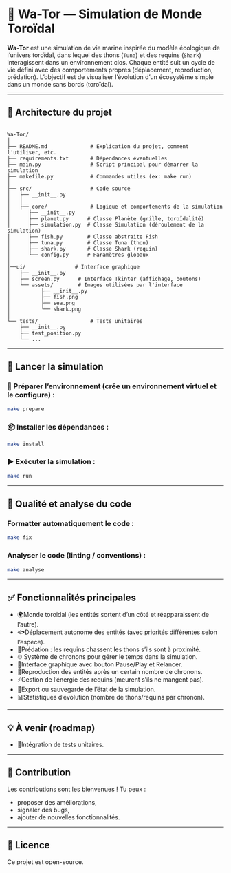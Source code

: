 # 🌊 Wa-Tor — Simulation de Monde Toroïdal

**Wa-Tor** est une simulation de vie marine inspirée du modèle écologique de l’univers toroïdal, dans lequel des thons (`Tuna`) et des requins (`Shark`) interagissent dans un environnement clos. Chaque entité suit un cycle de vie défini avec des comportements propres (déplacement, reproduction, prédation). L’objectif est de visualiser l’évolution d’un écosystème simple dans un monde sans bords (toroïdal).

---

## 📁 Architecture du projet

```

Wa-Tor/
│
├── README.md              # Explication du projet, comment l'utiliser, etc.
├── requirements.txt       # Dépendances éventuelles
├── main.py                # Script principal pour démarrer la simulation
├── makefile.py            # Commandes utiles (ex: make run)
│
├── src/                   # Code source
│   ├── __init__.py
│   │
│   ├── core/              # Logique et comportements de la simulation
│      ├── __init__.py
│      ├── planet.py      # Classe Planète (grille, toroïdalité)
│      ├── simulation.py  # Classe Simulation (déroulement de la simulation)
│      ├── fish.py        # Classe abstraite Fish
│      ├── tuna.py        # Classe Tuna (thon)
│      ├── shark.py       # Classe Shark (requin)
│      └── config.py      # Paramètres globaux
│   
│──ui/                # Interface graphique
│   ├── __init__.py
│   ├── screen.py      # Interface Tkinter (affichage, boutons)
│   └── assets/        # Images utilisées par l'interface
│          ├── __init__.py
│          ├── fish.png
│          ├── sea.png
│          └── shark.png
│
└── tests/                 # Tests unitaires
    ├── __init__.py
    ├── test_position.py
    └── ...

```

---

## 🚀 Lancer la simulation

### 🧱 Préparer l’environnement (crée un environnement virtuel et le configure) :
```bash
make prepare
```

### 📦 Installer les dépendances :
```bash
make install
```

### ▶️ Exécuter la simulation :
```bash
make run
```

---

## 🧪 Qualité et analyse du code

### Formatter automatiquement le code :
```bash
make fix
```

### Analyser le code (linting / conventions) :
```bash
make analyse
```

---

## ✅ Fonctionnalités principales

- 🌍Monde toroïdal (les entités sortent d’un côté et réapparaissent de l’autre).
- 🐟Déplacement autonome des entités (avec priorités différentes selon l’espèce).
- 🦈Prédation : les requins chassent les thons s’ils sont à proximité.
- ⏱ Système de chronons pour gérer le temps dans la simulation.
- 🎨Interface graphique avec bouton Pause/Play et Relancer.
- 🐣Reproduction des entités après un certain nombre de chronons.
- ⚡️Gestion de l’énergie des requins (meurent s’ils ne mangent pas).
- 💾Export ou sauvegarde de l’état de la simulation.
- 📊Statistiques d’évolution (nombre de thons/requins par chronon).


---

## 💡 À venir (roadmap)

- 🧪Intégration de tests unitaires.

---

## 🤝 Contribution

Les contributions sont les bienvenues ! Tu peux :
- proposer des améliorations,
- signaler des bugs,
- ajouter de nouvelles fonctionnalités.


---

## 📜 Licence

Ce projet est open-source.